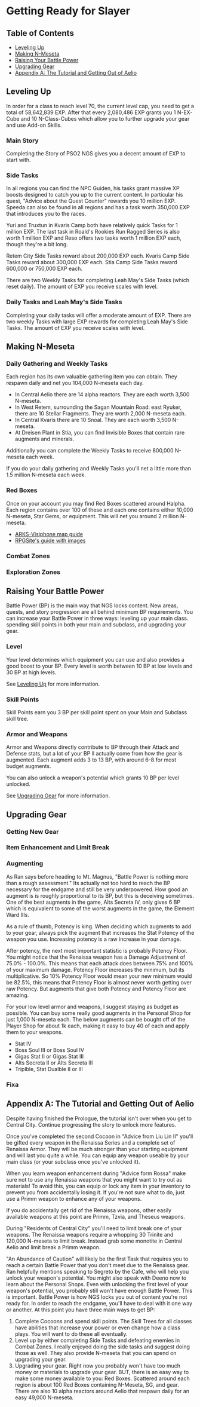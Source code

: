 # Getting Ready for Slayer



## Table of Contents
- [Leveling Up](#leveling-up)
- [Making N-Meseta](#making-n-meseta)
- [Raising Your Battle Power](#raising-your-battle-power)
- [Upgrading Gear](#upgrading-gear)
- [Appendix A: The Tutorial and Getting Out of Aelio](#appendix-a-the-tutorial-and-getting-out-of-aelio)



## Leveling Up

In order for a class to reach level 70, the current level cap, you need to get a total of 58,642,839 EXP. After that every 2,080,486 EXP grants you 1 N-EX-Cube and 10 N-Class-Cubes which allow you to further upgrade your gear and use Add-on Skills.

### Main Story

Completing the Story of PSO2 NGS gives you a decent amount of EXP to start with.

### Side Tasks

In all regions you can find the NPC Guiden, his tasks grant massive XP boosts designed to catch you up to the current content. In particular his quest, "Advice about the Quest Counter" rewards you 10 million EXP. Speeda can also be found in all regions and has a task worth 350,000 EXP that introduces you to the races.

Yuri and Truxtun in Kvaris Camp both have relatively quick Tasks for 1 million EXP. The last task in Roald's Rookies Run Ragged Series is also worth 1 million EXP and Reso offers two tasks worth 1 million EXP each, though they're a bit long.

Retem City Side Tasks reward about 200,000 EXP each.
Kvaris Camp Side Tasks reward about 300,000 EXP each.
Stia Camp Side Tasks reward 600,000 or 750,000 EXP each.

There are two Weekly Tasks for completing Leah May's Side Tasks (which reset daily). The amount of EXP you receive scales with level.

### Daily Tasks and Leah May's Side Tasks

Completing your daily tasks will offer a moderate amount of EXP. There are two weekly Tasks with large EXP rewards for completing Leah May's Side Tasks. The amount of EXP you receive scales with level.



## Making N-Meseta

### Daily Gathering and Weekly Tasks

Each region has its own valuable gathering item you can obtain. They respawn daily and net you 104,000 N-meseta each day.

- In Central Aelio there are 14 alpha reactors. They are each worth 3,500 N-meseta.
- In West Retem, surrounding the Sagan Mountain Road: east Ryuker, there are 10 Stellar Fragments. They are worth 2,000 N-meseta each.
- In Central Kvaris there are 10 Snoal. They are each worth 3,500 N-meseta.
- At Dreisen Plant in Stia, you can find Invisible Boxes that contain rare augments and minerals.

Additionally you can complete the Weekly Tasks to receive 800,000 N-meseta each week.

If you do your daily gathering and Weekly Tasks you'll net a little more than 1.5 million N-meseta each week.

### Red Boxes

Once on your account you may find Red Boxes scattered around Halpha. Each region contains over 100 of these and each one contains either 10,000 N-meseta, Star Gems, or equipment. This will net you around 2 million N-meseta.

- [ARKS-Visiphone map guide](https://pso2na.arks-visiphone.com/wiki/Portal:New_Genesis/Collectables)
- [RPGSite's guide with images](https://www.rpgsite.net/feature/12946-phantasy-star-online-2-new-genesis-all-red-item-container-locations-kvaris-region)

### Combat Zones

### Exploration Zones



## Raising Your Battle Power

Battle Power (BP) is the main way that NGS locks content. New areas, quests, and story progression are all behind minimum BP requirements. You can increase your Battle Power in three ways: leveling up your main class. spending skill points in both your main and subclass, and upgrading your gear.

### Level

Your level determines which equipment you can use and also provides a good boost to your BP. Every level is worth between 10 BP at low levels and 30 BP at high levels.

See [Leveling Up](#leveling-up) for more information.

### Skill Points

Skill Points earn you 3 BP per skill point spent on your Main and Subclass skill tree.

### Armor and Weapons

Armor and Weapons directly contribute to BP through their Attack and Defense stats, but a lot of your BP ll actually come from how the gear is augmented. Each augment adds 3 to 13 BP, with around 6-8 for most budget augments.

You can also unlock a weapon's potential which grants 10 BP per level unlocked.

See [Upgrading Gear](#upgrading-gear) for more information.



## Upgrading Gear

### Getting New Gear

### Item Enhancement and Limit Break

### Augmenting

As Ran says before heading to Mt. Magnus, "Battle Power is nothing more than a rough assessment." Its actually not too hard to reach the BP necessary for the endgame and still be very underpowered. How good an augment is is roughly proportional to its BP, but this is deceiving sometimes. One of the best augments in the game, Alts Secreta IV, only gives 6 BP which is equivalent to some of the worst augments in the game, the Element Ward IIIs.

As a rule of thumb, Potency is king. When deciding which augments to add to your gear, always pick the augment that increases the Stat Potency of the weapon you use. Increasing potency is a raw increase in your damage.

After potency, the next most important statistic is probably Potency Floor. You might notice that the Renaissa weapon has a Damage Adjustment of 75.0% - 100.0%. This means that each attack does between 75% and 100% of your maximum damage. Potency Floor increases the minimum, but its multiplicative. So 10% Potency Floor would mean your new minimum would be 82.5%, this means that Potency Floor is almost never worth getting over raw Potency. But augments that give both Potency and Potency Floor are amazing.

For your low level armor and weapons, I suggest staying as budget as possible. You can buy some really good augments in the Personal Shop for just 1,000 N-meseta each. The below augments can be bought off of the Player Shop for about 1k each, making it easy to buy 40 of each and apply them to your weapons.

- Stat IV
- Boss Soul III or Boss Soul IV
- Gigas Stat II or Gigas Stat III
- Alts Secreta II or Alts Secreta III
- Triplble, Stat Dualble II or III

### Fixa



## Appendix A: The Tutorial and Getting Out of Aelio

Despite having finished the Prologue, the tutorial isn't over when you get to Central City. Continue progressing the story to unlock more features.

Once you've completed the second Cocoon in "Advice from Liu Lin II" you'll  be gifted every weapon in the Renaissa Series and a complete set of Renaissa Armor. They will be much stronger than your starting equipment and will last you quite a while. You can equip any weapon useable by your main class (or your subclass once you've unlocked it).

When you learn weapon enhancement during "Advice form Rossa" make sure not to use any Renaissa weapons that you might want to try out as materials! To avoid this, you can equip or lock any item in your inventory to prevent you from accidentally losing it. If you're not sure what to do, just use a Primm weapon to enhance any of your weapons.

If you do accidentally get rid of the Renaissa weapons, other easily available weapons at this point are Primm, Tzvia, and Theseus weapons.

During "Residents of Central City" you'll need to limit break one of your weapons. The Renaissa weapons require a whopping 30 Trinite and 120,000 N-meseta to limit break. Instead grab some monotite in Central Aelio and limit break a Primm weapon.

"An Abundance of Caution" will likely be the first Task that requires you to reach a certain Battle Power that you don't meet due to the Renaissa gear. Ran helpfully mentions speaking to Segreto by the Cafe, who will help you unlock your weapon's potential. You might also speak with Deeno now to learn about the Personal Shops. Even with unlocking the first level of your weapon's potential, you probably still won't have enough Battle Power. This is important. Battle Power is how NGS locks you out of content you're not ready for. In order to reach the endgame, you'll have to deal with it one way or another. At this point you have three main ways to get BP:

1. Complete Cocoons and spend skill points. The Skill Trees for all classes have abilities that increase your power or even change how a class plays. You will want to do these all eventually.
2. Level up by either completing Side Tasks and defeating enemies in Combat Zones. I really enjoyed doing the side tasks and suggest doing those as well. They also provide N-meseta that you can spend on upgrading your gear.
3. Upgrading your gear. Right now you probably won't have too much money or materials to upgrade your gear. BUT, there is an easy way to make some money available to you: Red Boxes. Scattered around each region is about 100 Red Boxes containing N-Meseta, SG, and gear. There are also 10 alpha reactors around Aelio that respawn daily for an easy 49,000 N-meseta.
